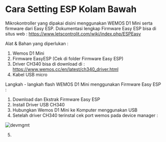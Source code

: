 # Cara Setting ESP Kolam Bawah

Mikrokontroller yang dipakai disini menggunakan WEMOS D1 Mini serta firmware dari Easy ESP. Dokumentasi lengkap Firmware Easy ESP bisa di situs web : https://www.letscontrolit.com/wiki/index.php/ESPEasy

Alat & Bahan yang diperlukan :
  1. Wemos D1 Mini
  2. Firmware EasyESP (Cek di folder Firmware Easy ESP)
  3. Driver CH340 bisa di download di : https://www.wemos.cc/en/latest/ch340_driver.html
  4. Kabel USB micro

Langkah - langkah flash WEMOS D1 Mini menggunakan Firmware Easy ESP :

1. Download dan Ekstrak Firmware Easy ESP
2. Install Driver USB CH340
3. Hubungkan Wemos D1 Mini ke Komputer menggunakan USB
4. Setelah driver CH340 terinstal cek port wemos pada device manager :

![devmgmt](https://user-images.githubusercontent.com/73607420/109028436-6267ce00-76f4-11eb-86f3-8174a48f68cd.PNG)

5. 
